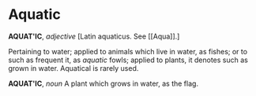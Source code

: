 # Aquatic

**AQUAT'IC**, _adjective_ \[Latin aquaticus. See [[Aqua]].\]

Pertaining to water; applied to animals which live in water, as fishes; or to such as frequent it, as _aquatic_ fowls; applied to plants, it denotes such as grown in water. Aquatical is rarely used.

**AQUAT'IC**, _noun_ A plant which grows in water, as the flag.